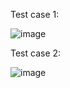 Test case 1: 

![image](https://github.com/user-attachments/assets/01f04f86-c186-435f-9fee-23bd52187d59)

Test case 2:

![image](https://github.com/user-attachments/assets/66e966bf-e0d5-4bf6-bc5e-12548be885a0)

